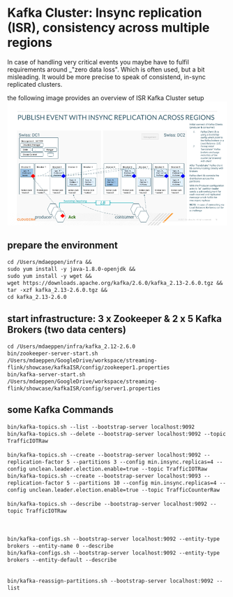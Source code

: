 # Kafka Cluster: Insync replication (ISR), consistency across multiple regions

In case of handling very critical events you maybe have to fulfil requirements around _"zero data loss". Which is often used, but a bit misleading. It would be more precise to speak of consistend, in-sync replicated clusters.  

the following image provides an overview of ISR Kafka Cluster setup
![Alt text](../../images/KafkaISRoverview.png?raw=true "Title")

## prepare the environment
```
cd /Users/mdaeppen/infra &&
sudo yum install -y java-1.8.0-openjdk &&
sudo yum install -y wget &&
wget https://downloads.apache.org/kafka/2.6.0/kafka_2.13-2.6.0.tgz &&
tar -xzf kafka_2.13-2.6.0.tgz &&
cd kafka_2.13-2.6.0
```

## start infrastructure: 3 x Zookeeper & 2 x 5 Kafka Brokers (two data centers)
```
cd /Users/mdaeppen/infra/kafka_2.12-2.6.0
bin/zookeeper-server-start.sh /Users/mdaeppen/GoogleDrive/workspace/streaming-flink/showcase/kafkaISR/config/zookeeper1.properties
bin/kafka-server-start.sh /Users/mdaeppen/GoogleDrive/workspace/streaming-flink/showcase/kafkaISR/config/server1.properties
```

## some Kafka Commands
```
bin/kafka-topics.sh --list --bootstrap-server localhost:9092
bin/kafka-topics.sh --delete --bootstrap-server localhost:9092 --topic TrafficIOTRaw 

bin/kafka-topics.sh --create --bootstrap-server localhost:9092 --replication-factor 5 --partitions 3 --config min.insync.replicas=4 --config unclean.leader.election.enable=true --topic TrafficIOTRaw
bin/kafka-topics.sh --create --bootstrap-server localhost:9093 --replication-factor 5 --partitions 10 --config min.insync.replicas=4 --config unclean.leader.election.enable=true --topic TrafficCounterRaw

bin/kafka-topics.sh --describe --bootstrap-server localhost:9092 --topic TrafficIOTRaw



bin/kafka-configs.sh --bootstrap-server localhost:9092 --entity-type brokers --entity-name 0 --describe
bin/kafka-configs.sh --bootstrap-server localhost:9092 --entity-type brokers --entity-default --describe


bin/kafka-reassign-partitions.sh --bootstrap-server localhost:9092 --list

```




